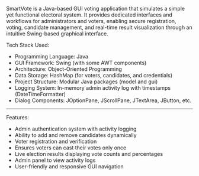 
SmartVote is a Java-based GUI voting application that simulates a simple yet functional electoral system. It provides dedicated interfaces and workflows for administrators and voters, enabling secure registration, voting, candidate management, and real-time result visualization through an intuitive Swing-based graphical interface.

Tech Stack Used:

* Programming Language: Java
* GUI Framework: Swing (with some AWT components)
* Architecture: Object-Oriented Programming
* Data Storage: HashMap (for voters, candidates, and credentials)
* Project Structure: Modular Java packages (model and gui)
* Logging System: In-memory admin activity log with timestamps (DateTimeFormatter)
* Dialog Components: JOptionPane, JScrollPane, JTextArea, JButton, etc.


---

Features:
* Admin authentication system with activity logging
* Ability to add and remove candidates dynamically
* Voter registration and verification
* Ensures voters can cast their votes only once
* Live election results displaying vote counts and percentages
* Admin panel to view activity logs
* User-friendly and responsive GUI navigation


